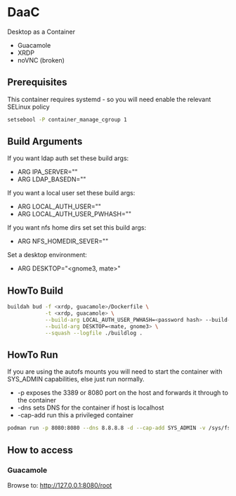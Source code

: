 # DaaC
Desktop as a Container

* Guacamole
* XRDP
* noVNC (broken)

## Prerequisites

This container requires systemd - so you will need enable the relevant SELinux policy

```bash
setsebool -P container_manage_cgroup 1
```

## Build Arguments

If you want ldap auth set these build args:
* ARG IPA_SERVER="<server name>"
* ARG LDAP_BASEDN="<ldap base dn>"

If you want a local user set these build args:
* ARG LOCAL_AUTH_USER="<username>"
* ARG LOCAL_AUTH_USER_PWHASH=""

If you want nfs home dirs set set this build args:
* ARG NFS_HOMEDIR_SEVER=""

Set a desktop environment:
* ARG DESKTOP="<gnome3, mate>"

## HowTo Build

```bash
buildah bud -f <xrdp, guacamole>/Dockerfile \
            -t <xrdp, guacamole> \
            --build-arg LOCAL_AUTH_USER_PWHASH=<password hash> --build-arg LOCAL_AUTH_USER=<user> \
            --build-arg DESKTOP=<mate, gnome3> \
            --squash --logfile ./buildlog .
```

## HowTo Run

If you are using the autofs mounts you will need to start the container with SYS_ADMIN capabilities, else just run normally.

* -p exposes the 3389 or 8080 port on the host and forwards it through to the container
* -dns sets DNS for the container if host is localhost
* -cap-add run this a privileged container

```bash
podman run -p 8080:8080 --dns 8.8.8.8 -d --cap-add SYS_ADMIN -v /sys/fs/cgroup:/sys/fs/cgroup:ro  localhost/<xrdp, guacamole>
```

## How to access

### Guacamole

Browse to: http://127.0.0.1:8080/root